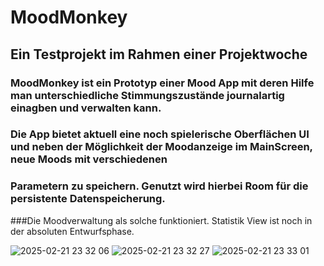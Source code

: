 # MoodMonkey

## Ein Testprojekt im Rahmen einer Projektwoche

### MoodMonkey ist ein Prototyp einer Mood App mit deren Hilfe man unterschiedliche Stimmungszustände journalartig einagben und verwalten kann.

### Die App bietet aktuell eine noch spielerische Oberflächen UI und neben der Möglichkeit der Moodanzeige im MainScreen, neue Moods mit verschiedenen

### Parametern zu speichern. Genutzt wird hierbei Room für die persistente Datenspeicherung.

###Die Moodverwaltung als solche funktioniert. Statistik View ist noch in der absoluten
Entwurfsphase.

![2025-02-21 23 32 06](https://github.com/user-attachments/assets/53547b2d-85ea-4564-8e21-0877d803ee72)
![2025-02-21 23 32 27](https://github.com/user-attachments/assets/c25fff0c-53cc-469b-a8b7-c0e95ad18be9)
![2025-02-21 23 33 01](https://github.com/user-attachments/assets/5b8fcef4-ba28-426a-b012-994a1360cb75)
